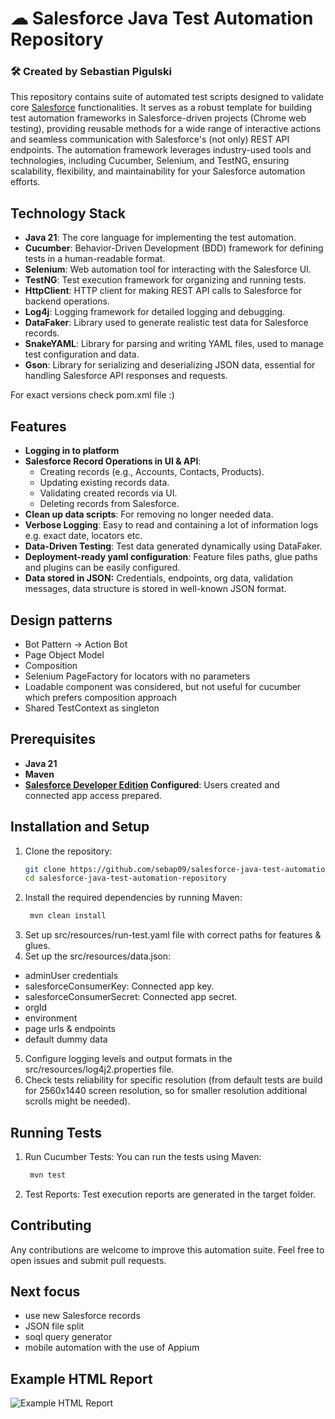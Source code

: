 # ☁ Salesforce Java Test Automation Repository
### 🛠️ Created by Sebastian Pigulski

This repository contains suite of automated test scripts designed to validate core [Salesforce](https://www.salesforce.com/eu/?ir=1) functionalities.
It serves as a robust template for building test automation frameworks in Salesforce-driven projects (Chrome web testing),
providing reusable methods for a wide range of interactive actions and seamless communication with Salesforce's (not only) REST API endpoints.
The automation framework leverages industry-used tools and technologies, including Cucumber, Selenium, and TestNG, 
ensuring scalability, flexibility, and maintainability for your Salesforce automation efforts.

## Technology Stack

- **Java 21**: The core language for implementing the test automation.
- **Cucumber**: Behavior-Driven Development (BDD) framework for defining tests in a human-readable format.
- **Selenium**: Web automation tool for interacting with the Salesforce UI.
- **TestNG**: Test execution framework for organizing and running tests.
- **HttpClient**: HTTP client for making REST API calls to Salesforce for backend operations.
- **Log4j**: Logging framework for detailed logging and debugging.
- **DataFaker**: Library used to generate realistic test data for Salesforce records.
- **SnakeYAML**: Library for parsing and writing YAML files, used to manage test configuration and data.
- **Gson**: Library for serializing and deserializing JSON data, essential for handling Salesforce API responses and requests.

For exact versions check pom.xml file :)

## Features

- **Logging in to platform**
- **Salesforce Record Operations in UI & API**:
    - Creating records (e.g., Accounts, Contacts, Products).
    - Updating existing records data.
    - Validating created records via UI.
    - Deleting records from Salesforce.
- **Clean up data scripts**: For removing no longer needed data.
- **Verbose Logging**: Easy to read and containing a lot of information logs e.g. exact date, locators etc.
- **Data-Driven Testing**: Test data generated dynamically using DataFaker.
- **Deployment-ready yaml configuration**: Feature files paths, glue paths and plugins can be easily configured.
- **Data stored in JSON:** Credentials, endpoints, org data, validation messages, data structure is stored in well-known JSON format.

## Design patterns
- Bot Pattern -> Action Bot
- Page Object Model
- Composition
- Selenium PageFactory for locators with no parameters
- Loadable component was considered, but not useful for cucumber which prefers composition approach
- Shared TestContext as singleton

## Prerequisites

- **Java 21**
- **Maven**
- **[Salesforce Developer Edition](https://developer.salesforce.com/signup) Configured**: Users created and connected app access prepared.

## Installation and Setup

1. Clone the repository:
   ```bash
   git clone https://github.com/sebap09/salesforce-java-test-automation-repository
   cd salesforce-java-test-automation-repository
    ```
2. Install the required dependencies by running Maven:
    ```bash
     mvn clean install
    ```
3. Set up src/resources/run-test.yaml file with correct paths for features & glues.
4. Set up the src/resources/data.json:
- adminUser credentials
- salesforceConsumerKey: Connected app key.
- salesforceConsumerSecret: Connected app secret.
- orgId
- environment
- page urls & endpoints
- default dummy data

5. Configure logging levels and output formats in the src/resources/log4j2.properties file.
6. Check tests reliability for specific resolution (from default tests are build for 2560x1440 screen resolution, so for smaller resolution additional scrolls might be needed).

## Running Tests
1. Run Cucumber Tests: You can run the tests using Maven:
    ```bash
     mvn test
    ```
2. Test Reports: Test execution reports are generated in the target folder.

## Contributing
Any contributions are welcome to improve this automation suite. Feel free to open issues and submit pull requests.

## Next focus
- use new Salesforce records
- JSON file split
- soql query generator
- mobile automation with the use of Appium

## Example HTML Report
![Example HTML Report](docs/images/html-report-example.png)